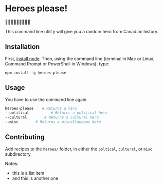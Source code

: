 # Heroes please!
:maple_leaf::maple_leaf::maple_leaf::maple_leaf::maple_leaf::maple_leaf::maple_leaf::maple_leaf::maple_leaf:

This command line utility will give you a random hero from Canadian history.

## Installation
First, [install node](https://nodejs.org/en/download/). Then, using the command line (terminal in Mac or Linux, Command Prompt or PowerShell in Windows), type:

```
npm install -g heroes-please
```

## Usage
You have to use the command line again:
```bash
heroes-please    # Returns a hero
--political          # Returns a political hero
--cultural        # Returns a cultural hero
--misc        # Returns a miscellaneous hero
```

## Contributing

Add recipes to the `heroes/` folder, in either the `poltical`, `cultural`, or `misc` subdirectory. 

Notes:
- this is a list item
- and this is another one
